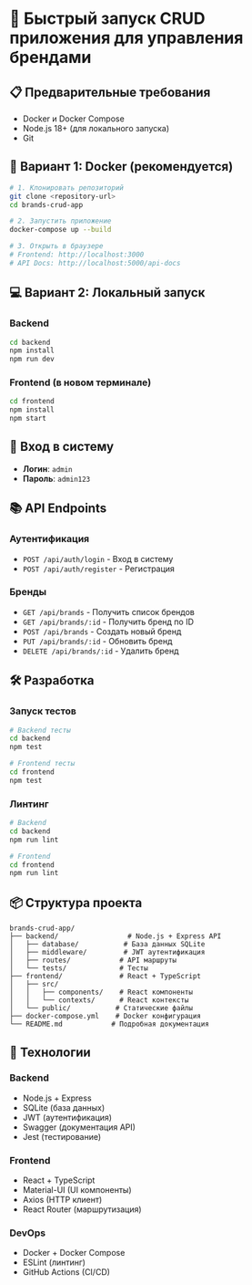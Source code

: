 # 🚀 Быстрый запуск CRUD приложения для управления брендами

## 📋 Предварительные требования

- Docker и Docker Compose
- Node.js 18+ (для локального запуска)
- Git

## 🐳 Вариант 1: Docker (рекомендуется)

```bash
# 1. Клонировать репозиторий
git clone <repository-url>
cd brands-crud-app

# 2. Запустить приложение
docker-compose up --build

# 3. Открыть в браузере
# Frontend: http://localhost:3000
# API Docs: http://localhost:5000/api-docs
```

## 💻 Вариант 2: Локальный запуск

### Backend
```bash
cd backend
npm install
npm run dev
```

### Frontend (в новом терминале)
```bash
cd frontend
npm install
npm start
```

## 🔑 Вход в систему

- **Логин**: `admin`
- **Пароль**: `admin123`

## 📚 API Endpoints

### Аутентификация
- `POST /api/auth/login` - Вход в систему
- `POST /api/auth/register` - Регистрация

### Бренды
- `GET /api/brands` - Получить список брендов
- `GET /api/brands/:id` - Получить бренд по ID
- `POST /api/brands` - Создать новый бренд
- `PUT /api/brands/:id` - Обновить бренд
- `DELETE /api/brands/:id` - Удалить бренд

## 🛠️ Разработка

### Запуск тестов
```bash
# Backend тесты
cd backend
npm test

# Frontend тесты
cd frontend
npm test
```

### Линтинг
```bash
# Backend
cd backend
npm run lint

# Frontend
cd frontend
npm run lint
```

## 📦 Структура проекта

```
brands-crud-app/
├── backend/                 # Node.js + Express API
│   ├── database/           # База данных SQLite
│   ├── middleware/         # JWT аутентификация
│   ├── routes/            # API маршруты
│   └── tests/             # Тесты
├── frontend/              # React + TypeScript
│   ├── src/
│   │   ├── components/    # React компоненты
│   │   └── contexts/      # React контексты
│   └── public/           # Статические файлы
├── docker-compose.yml    # Docker конфигурация
└── README.md            # Подробная документация
```

## 🔧 Технологии

### Backend
- Node.js + Express
- SQLite (база данных)
- JWT (аутентификация)
- Swagger (документация API)
- Jest (тестирование)

### Frontend
- React + TypeScript
- Material-UI (UI компоненты)
- Axios (HTTP клиент)
- React Router (маршрутизация)

### DevOps
- Docker + Docker Compose
- ESLint (линтинг)
- GitHub Actions (CI/CD) 